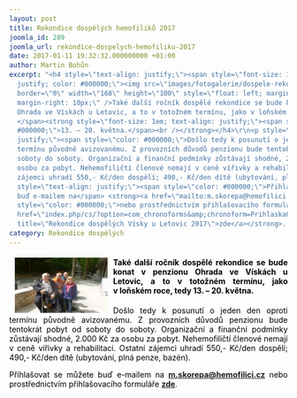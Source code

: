 ```yaml
---
layout: post
title: Rekondice dospělých hemofiliků 2017
joomla_id: 289
joomla_url: rekondice-dospelych-hemofiliku-2017
date: 2017-01-11 19:32:32.000000000 +01:00
author: Martin Bohůn
excerpt: "<h4 style=\"text-align: justify;\"><span style=\"font-size: 1em; text-align:
  justify; color: #000000;\"><img src=\"images/fotogalerie/dospele-rekondice/2016-visky/32.jpg\"
  border=\"0\" width=\"168\" height=\"100\" style=\"float: left; margin-left: 10px;
  margin-right: 10px;\" />Také další ročník dospělé rekondice se bude konat v penzionu
  Ohrada ve Vískách u Letovic, a to v totožném termínu, jako v loňském roce, tedy
  </span><strong style=\"font-size: 1em; text-align: justify;\"><span style=\"color:
  #000000;\">13. – 20. května.</span><br /></strong></h4>\r\n<p style=\"text-align:
  justify;\"><span style=\"color: #000000;\">Došlo tedy k posunutí o jeden den oproti
  termínu původně avizovanému. Z provozních důvodů penzionu bude tentokrát pobyt od
  soboty do soboty. Organizační a finanční podmínky zůstávají shodné, 2.000 Kč za
  osobu za pobyt. Nehemofiličtí členové nemají v ceně vířivky a rehabilitaci. Ostatní
  zájemci uhradí 550,- Kč/den dospělí; 490,- Kč/den dítě (ubytování, plná penze, bazén).</span></p>\r\n<p
  style=\"text-align: justify;\"><span style=\"color: #000000;\">Přihlašovat se můžete
  buď e-mailem na</span> <strong><a href=\"mailto:m.skorepa@hemofilici.cz\" target=\"_blank\">m.skorepa@hemofilici.cz</a></strong> <span
  style=\"color: #000000;\">nebo prostřednictvím přihlašovacího formuláře</span> <strong><a
  href=\"index.php/cs/?option=com_chronoforms&amp;chronoform=PrihlaskaOhrada-2017\"
  title=\"Rekondice dospělých Vísky u Letovic 2017\">zde</a></strong>. </p>"
category: Rekondice dospělých
---
```

<h4 style="text-align: justify;"><span style="font-size: 1em; text-align: justify; color: #000000;"><img src="images/fotogalerie/dospele-rekondice/2016-visky/32.jpg" border="0" width="168" height="100" style="float: left; margin-left: 10px; margin-right: 10px;" />Také další ročník dospělé rekondice se bude konat v penzionu Ohrada ve Vískách u Letovic, a to v totožném termínu, jako v loňském roce, tedy </span><strong style="font-size: 1em; text-align: justify;"><span style="color: #000000;">13. – 20. května.</span><br /></strong></h4>

<p style="text-align: justify;"><span style="color: #000000;">Došlo tedy k posunutí o jeden den oproti termínu původně avizovanému. Z provozních důvodů penzionu bude tentokrát pobyt od soboty do soboty. Organizační a finanční podmínky zůstávají shodné, 2.000 Kč za osobu za pobyt. Nehemofiličtí členové nemají v ceně vířivky a rehabilitaci. Ostatní zájemci uhradí 550,- Kč/den dospělí; 490,- Kč/den dítě (ubytování, plná penze, bazén).</span></p>

<p style="text-align: justify;"><span style="color: #000000;">Přihlašovat se můžete buď e-mailem na</span> <strong><a href="mailto:m.skorepa@hemofilici.cz" target="_blank">m.skorepa@hemofilici.cz</a></strong> <span style="color: #000000;">nebo prostřednictvím přihlašovacího formuláře</span> <strong><a href="index.php/cs/?option=com_chronoforms&amp;chronoform=PrihlaskaOhrada-2017" title="Rekondice dospělých Vísky u Letovic 2017">zde</a></strong>. </p>
